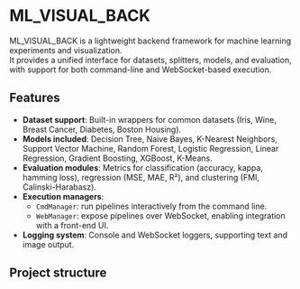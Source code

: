 # ML_VISUAL_BACK

ML_VISUAL_BACK is a lightweight backend framework for machine learning experiments and visualization.  
It provides a unified interface for datasets, splitters, models, and evaluation, with support for both command-line and WebSocket-based execution.

## Features

- **Dataset support**: Built-in wrappers for common datasets (Iris, Wine, Breast Cancer, Diabetes, Boston Housing).  
- **Models included**: Decision Tree, Naive Bayes, K-Nearest Neighbors, Support Vector Machine, Random Forest, Logistic Regression, Linear Regression, Gradient Boosting, XGBoost, K-Means.  
- **Evaluation modules**: Metrics for classification (accuracy, kappa, hamming loss), regression (MSE, MAE, R²), and clustering (FMI, Calinski-Harabasz).  
- **Execution managers**:
  - `CmdManager`: run pipelines interactively from the command line.  
  - `WebManager`: expose pipelines over WebSocket, enabling integration with a front-end UI.  
- **Logging system**: Console and WebSocket loggers, supporting text and image output.  

## Project structure

